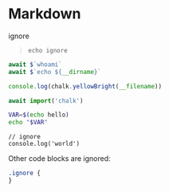 # Markdown

ignore

> ```
> echo ignore
> ```

```js
await $`whoami`
await $`echo ${__dirname}`
```

```js
console.log(chalk.yellowBright(__filename))
```

```js
await import('chalk')
```

```bash
VAR=$(echo hello)
echo "$VAR"
```

    // ignore
    console.log('world')

Other code blocks are ignored:

```css
.ignore {
}
```
